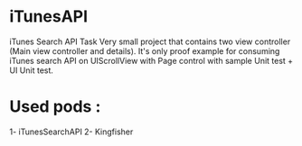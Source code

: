 # iTunesAPI
iTunes Search API Task 
Very small project that contains two view controller (Main view controller and details).
It's only proof example for consuming iTunes search API on UIScrollView with Page control with sample Unit test + UI Unit test. 

# Used pods : 
1- iTunesSearchAPI
2- Kingfisher

